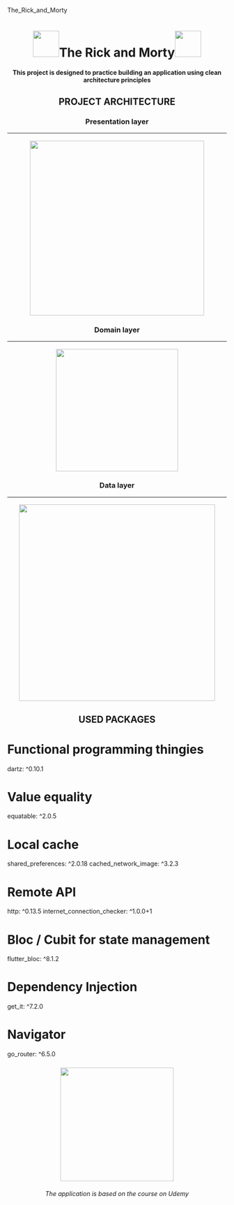 The_Rick_and_Morty

<h1 align="center"><img src="https://media.tenor.com/BgR83Df82t0AAAAi/portal-rick-and-morty.gif" width="60" />The Rick and Morty<img src="https://media.tenor.com/BgR83Df82t0AAAAi/portal-rick-and-morty.gif" width="60" /></h1>

<h4 align="center">This project is designed to practice building an application using clean architecture principles</h4>



<h2 align="center">PROJECT ARCHITECTURE</h2>

<h3 align="center">Presentation layer  
  
  ___
  <img src="https://user-images.githubusercontent.com/91376345/227811878-1822150d-a073-44e6-b9ea-57b30319868f.png" width="400" /></h3>

<h3 align="center">Domain layer
  
  ___ 
  <img src="https://user-images.githubusercontent.com/91376345/227811887-f1cfb52c-b802-4e74-a732-2ddd41be1681.png" width="280" /></h3>

<h3 align="center">Data layer
  
  ___
  <img src="https://user-images.githubusercontent.com/91376345/227811900-d64af231-ae76-4e12-a550-b0cff10891ed.png" width="450" /></h3>


<h2 align="center">USED PACKAGES</h2>

  # Functional programming thingies
  dartz: ^0.10.1

  # Value equality
  equatable: ^2.0.5
  
  # Local cache
  shared_preferences: ^2.0.18
  cached_network_image: ^3.2.3

  # Remote API
  http: ^0.13.5
  internet_connection_checker: ^1.0.0+1

  # Bloc / Cubit for state management
  flutter_bloc: ^8.1.2

  # Dependency Injection
  get_it: ^7.2.0

  # Navigator
  go_router: ^6.5.0


<h3 align="center"><img src="https://pngimg.com/uploads/rick_morty/rick_morty_PNG35.png" width="260" /></h3>


<h6  align="center">The application is based on the course on Udemy</h6>




